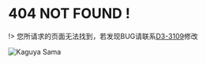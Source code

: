 <!-- 404.md -->

# 404 NOT FOUND ! 

!> 您所请求的页面无法找到，若发现BUG请联系[D3-3109](https://space.bilibili.com/293727213)修改

![Kaguya Sama](https://wiki.northstar.cool/assets/kaguya.jpg)